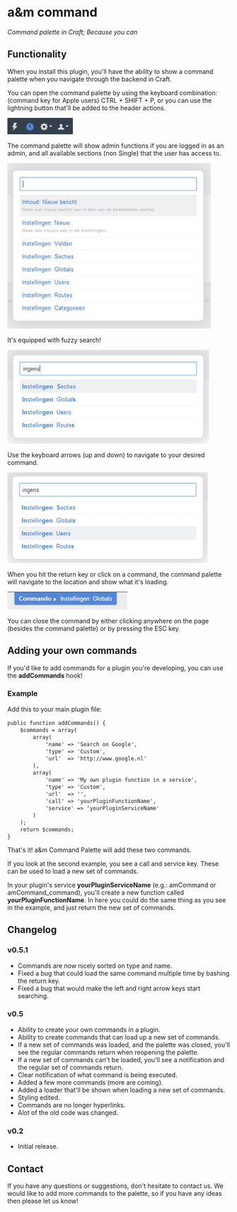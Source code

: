 # a&m command

_Command palette in Craft; Because you can_

## Functionality

When you install this plugin, you'll have the ability to show a command palette when you navigate through the backend in Craft.

You can open the command palette by using the keyboard combination: (command key for Apple users) CTRL + SHIFT + P, or you can use the lightning button that'll be added to the header actions.

![Header actions](https://raw.githubusercontent.com/am-impact/am-impact.github.io/master/img/readme/amcommand/header-actions.jpg "Header Actions")

The command palette will show admin functions if you are logged in as an admin, and all available sections (non Single) that the user has access to.

![Command palette](https://raw.githubusercontent.com/am-impact/am-impact.github.io/master/img/readme/amcommand/command.jpg "Command Palette")

It's equipped with fuzzy search!

![Fuzzy search](https://raw.githubusercontent.com/am-impact/am-impact.github.io/master/img/readme/amcommand/fuzzy-search.jpg "Fuzzy Search")

Use the keyboard arrows (up and down) to navigate to your desired command.

![Focus](https://raw.githubusercontent.com/am-impact/am-impact.github.io/master/img/readme/amcommand/focus.jpg "Focus")

When you hit the return key or click on a command, the command palette will navigate to the location and show what it's loading.

![Loading](https://raw.githubusercontent.com/am-impact/am-impact.github.io/master/img/readme/amcommand/loading.jpg "Loading")

You can close the command by either clicking anywhere on the page (besides the command palette) or by pressing the ESC key.

## Adding your own commands

If you'd like to add commands for a plugin you're developing, you can use the __addCommands__ hook!

### Example

Add this to your main plugin file:
```
public function addCommands() {
    $commands = array(
        array(
            'name' => 'Search on Google',
            'type' => 'Custom',
            'url'  => 'http://www.google.nl'
        ),
        array(
            'name' => 'My own plugin function in a service',
            'type' => 'Custom',
            'url'  => '',
            'call' => 'yourPluginFunctionName',
            'service' => 'yourPluginServiceName'
        )
    );
    return $commands;
}
```

That's it! a&m Command Palette will add these two commands.

If you look at the second example, you see a call and service key. These can be used to load a new set of commands.

In your plugin's service __yourPluginServiceName__ (e.g.: amCommand or amCommand_command), you'll create a new function called __yourPluginFunctionName__. In here you could do the same thing as you see in the example, and just return the new set of commands.

## Changelog

### v0.5.1

- Commands are now nicely sorted on type and name.
- Fixed a bug that could load the same command multiple time by bashing the return key.
- Fixed a bug that would make the left and right arrow keys start searching.

### v0.5

- Ability to create your own commands in a plugin.
- Ability to create commands that can load up a new set of commands.
- If a new set of commands was loaded, and the palette was closed, you'll see the regular commands return when reopening the palette.
- If a new set of commands can't be loaded, you'll see a notification and the regular set of commands return.
- Clear notification of what command is being executed.
- Added a few more commands (more are coming).
- Added a loader that'll be shown when loading a new set of commands.
- Styling edited.
- Commands are no longer hyperlinks.
- Alot of the old code was changed.

### v0.2

- Initial release.

## Contact

If you have any questions or suggestions, don't hesitate to contact us. We would like to add more commands to the palette, so if you have any ideas then please let us know!

